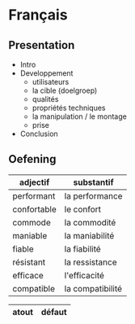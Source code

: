 <!--
title: Internationale Communicatie II
-->

# Français

## Presentation

- Intro
- Developpement
    - utilisateurs
    - la cible (doelgroep)
    - qualités
    - propriétés techniques
    - la manipulation / le montage
    - prise
- Conclusion

## Oefening

| adjectif | substantif |
| -------- | ---------- |
| performant | la performance |
| confortable | le confort |
| commode | la commodité |
| maniable | la maniabilité |
| fiable | la fiabilité |
| résistant | la ressistance |
| efficace | l'efficacité |
| compatible | la compatibilité |

| atout | défaut |
| ----- | ------ |
